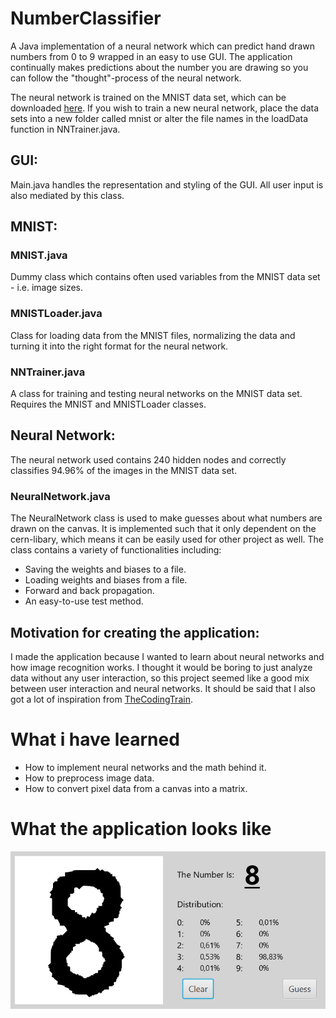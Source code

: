 # NumberClassifier
A Java implementation of a neural network which can predict hand drawn numbers from 0 to 9 wrapped in an easy to use GUI. The application continually makes predictions about the number you are drawing so you can follow the "thought"-process of the neural network. 

The neural network is trained on the MNIST data set, which can be downloaded [here](https://pjreddie.com/projects/mnist-in-csv/). If you wish to train a new neural network, place the data sets into a new folder called mnist or alter the file names in the loadData function in NNTrainer.java.

## GUI:
Main.java handles the representation and styling of the GUI. All user input is also mediated by this class.

## MNIST:
### MNIST.java
Dummy class which contains often used variables from the MNIST data set - i.e. image sizes.

### MNISTLoader.java
Class for loading data from the MNIST files, normalizing the data and turning it into the right format for the neural network.

### NNTrainer.java
A class for training and testing neural networks on the MNIST data set. Requires the MNIST and MNISTLoader classes.


## Neural Network:
The neural network used contains 240 hidden nodes and correctly classifies 94.96% of the images in the MNIST data set.
### NeuralNetwork.java
The NeuralNetwork class is used to make guesses about what numbers are drawn on the canvas.
It is implemented such that it only dependent on the cern-libary, which means it can be easily used for other project as well.
The class contains a variety of functionalities including:
- Saving the weights and biases to a file.
- Loading weights and biases from a file.
- Forward and back propagation.
- An easy-to-use test method.

## Motivation for creating the application:
I made the application because I wanted to learn about neural networks and how image recognition works. 
I thought it would be boring to just analyze data without any user interaction, so this project seemed like a good mix between user interaction and neural networks. It should be said that I also got a lot of inspiration from [TheCodingTrain](https://www.youtube.com/thecodingtrain).

# What i have learned
- How to implement neural networks and the math behind it.
- How to preprocess image data.
- How to convert pixel data from a canvas into a matrix.


# What the application looks like
![](GUI_img.png)
